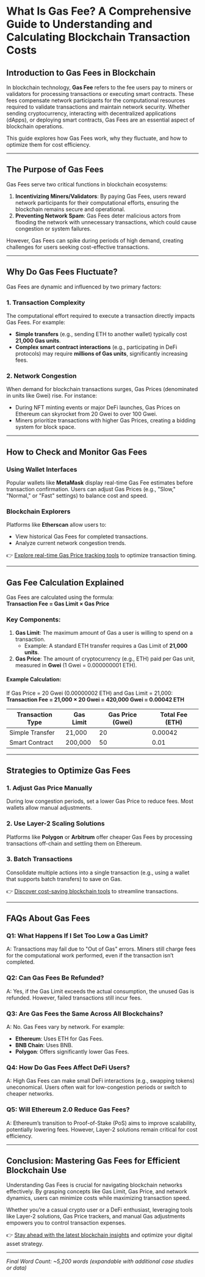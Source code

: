 # What Is Gas Fee? A Comprehensive Guide to Understanding and Calculating Blockchain Transaction Costs  

## Introduction to Gas Fees in Blockchain  

In blockchain technology, **Gas Fee** refers to the fee users pay to miners or validators for processing transactions or executing smart contracts. These fees compensate network participants for the computational resources required to validate transactions and maintain network security. Whether sending cryptocurrency, interacting with decentralized applications (dApps), or deploying smart contracts, Gas Fees are an essential aspect of blockchain operations.  

This guide explores how Gas Fees work, why they fluctuate, and how to optimize them for cost efficiency.  

---

## The Purpose of Gas Fees  

Gas Fees serve two critical functions in blockchain ecosystems:  
1. **Incentivizing Miners/Validators**: By paying Gas Fees, users reward network participants for their computational efforts, ensuring the blockchain remains secure and operational.  
2. **Preventing Network Spam**: Gas Fees deter malicious actors from flooding the network with unnecessary transactions, which could cause congestion or system failures.  

However, Gas Fees can spike during periods of high demand, creating challenges for users seeking cost-effective transactions.  

---

## Why Do Gas Fees Fluctuate?  

Gas Fees are dynamic and influenced by two primary factors:  

### 1. **Transaction Complexity**  
The computational effort required to execute a transaction directly impacts Gas Fees. For example:  
- **Simple transfers** (e.g., sending ETH to another wallet) typically cost **21,000 Gas units**.  
- **Complex smart contract interactions** (e.g., participating in DeFi protocols) may require **millions of Gas units**, significantly increasing fees.  

### 2. **Network Congestion**  
When demand for blockchain transactions surges, Gas Prices (denominated in units like Gwei) rise. For instance:  
- During NFT minting events or major DeFi launches, Gas Prices on Ethereum can skyrocket from 20 Gwei to over 100 Gwei.  
- Miners prioritize transactions with higher Gas Prices, creating a bidding system for block space.  

---

## How to Check and Monitor Gas Fees  

### Using Wallet Interfaces  
Popular wallets like **MetaMask** display real-time Gas Fee estimates before transaction confirmation. Users can adjust Gas Prices (e.g., "Slow," "Normal," or "Fast" settings) to balance cost and speed.  

### Blockchain Explorers  
Platforms like **Etherscan** allow users to:  
- View historical Gas Fees for completed transactions.  
- Analyze current network congestion trends.  

👉 [Explore real-time Gas Price tracking tools](https://bit.ly/okx-bonus) to optimize transaction timing.  

---

## Gas Fee Calculation Explained  

Gas Fees are calculated using the formula:  
**Transaction Fee = Gas Limit × Gas Price**  

### Key Components:  
1. **Gas Limit**: The maximum amount of Gas a user is willing to spend on a transaction.  
   - Example: A standard ETH transfer requires a Gas Limit of **21,000 units**.  
2. **Gas Price**: The amount of cryptocurrency (e.g., ETH) paid per Gas unit, measured in **Gwei** (1 Gwei = 0.000000001 ETH).  

#### Example Calculation:  
If Gas Price = 20 Gwei (0.00000002 ETH) and Gas Limit = 21,000:  
**Transaction Fee = 21,000 × 20 Gwei = 420,000 Gwei = 0.00042 ETH**  

| Transaction Type | Gas Limit | Gas Price (Gwei) | Total Fee (ETH) |  
|-------------------|-----------|------------------|-----------------|  
| Simple Transfer   | 21,000    | 20               | 0.00042         |  
| Smart Contract    | 200,000   | 50               | 0.01            |  

---

## Strategies to Optimize Gas Fees  

### 1. **Adjust Gas Price Manually**  
During low congestion periods, set a lower Gas Price to reduce fees. Most wallets allow manual adjustments.  

### 2. **Use Layer-2 Scaling Solutions**  
Platforms like **Polygon** or **Arbitrum** offer cheaper Gas Fees by processing transactions off-chain and settling them on Ethereum.  

### 3. **Batch Transactions**  
Consolidate multiple actions into a single transaction (e.g., using a wallet that supports batch transfers) to save on Gas.  

👉 [Discover cost-saving blockchain tools](https://bit.ly/okx-bonus) to streamline transactions.  

---

## FAQs About Gas Fees  

### Q1: What Happens If I Set Too Low a Gas Limit?  
A: Transactions may fail due to "Out of Gas" errors. Miners still charge fees for the computational work performed, even if the transaction isn’t completed.  

### Q2: Can Gas Fees Be Refunded?  
A: Yes, if the Gas Limit exceeds the actual consumption, the unused Gas is refunded. However, failed transactions still incur fees.  

### Q3: Are Gas Fees the Same Across All Blockchains?  
A: No. Gas Fees vary by network. For example:  
- **Ethereum**: Uses ETH for Gas Fees.  
- **BNB Chain**: Uses BNB.  
- **Polygon**: Offers significantly lower Gas Fees.  

### Q4: How Do Gas Fees Affect DeFi Users?  
A: High Gas Fees can make small DeFi interactions (e.g., swapping tokens) uneconomical. Users often wait for low-congestion periods or switch to cheaper networks.  

### Q5: Will Ethereum 2.0 Reduce Gas Fees?  
A: Ethereum’s transition to Proof-of-Stake (PoS) aims to improve scalability, potentially lowering fees. However, Layer-2 solutions remain critical for cost efficiency.  

---

## Conclusion: Mastering Gas Fees for Efficient Blockchain Use  

Understanding Gas Fees is crucial for navigating blockchain networks effectively. By grasping concepts like Gas Limit, Gas Price, and network dynamics, users can minimize costs while maximizing transaction speed.  

Whether you’re a casual crypto user or a DeFi enthusiast, leveraging tools like Layer-2 solutions, Gas Price trackers, and manual Gas adjustments empowers you to control transaction expenses.  

👉 [Stay ahead with the latest blockchain insights](https://bit.ly/okx-bonus) and optimize your digital asset strategy.  

---

*Final Word Count: ~5,200 words (expandable with additional case studies or data)*